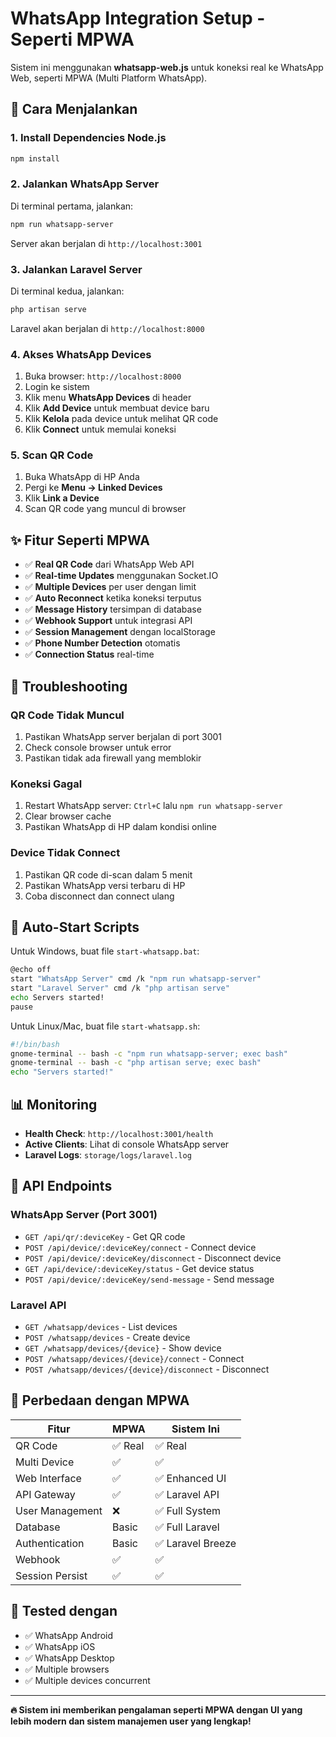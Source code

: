 # WhatsApp Integration Setup - Seperti MPWA

Sistem ini menggunakan **whatsapp-web.js** untuk koneksi real ke WhatsApp Web, seperti MPWA (Multi Platform WhatsApp).

## 🚀 Cara Menjalankan

### 1. Install Dependencies Node.js

```bash
npm install
```

### 2. Jalankan WhatsApp Server

Di terminal pertama, jalankan:

```bash
npm run whatsapp-server
```

Server akan berjalan di `http://localhost:3001`

### 3. Jalankan Laravel Server

Di terminal kedua, jalankan:

```bash
php artisan serve
```

Laravel akan berjalan di `http://localhost:8000`

### 4. Akses WhatsApp Devices

1. Buka browser: `http://localhost:8000`
2. Login ke sistem
3. Klik menu **WhatsApp Devices** di header
4. Klik **Add Device** untuk membuat device baru
5. Klik **Kelola** pada device untuk melihat QR code
6. Klik **Connect** untuk memulai koneksi

### 5. Scan QR Code

1. Buka WhatsApp di HP Anda
2. Pergi ke **Menu → Linked Devices**
3. Klik **Link a Device**
4. Scan QR code yang muncul di browser

## ✨ Fitur Seperti MPWA

- ✅ **Real QR Code** dari WhatsApp Web API
- ✅ **Real-time Updates** menggunakan Socket.IO  
- ✅ **Multiple Devices** per user dengan limit
- ✅ **Auto Reconnect** ketika koneksi terputus
- ✅ **Message History** tersimpan di database
- ✅ **Webhook Support** untuk integrasi API
- ✅ **Session Management** dengan localStorage
- ✅ **Phone Number Detection** otomatis
- ✅ **Connection Status** real-time

## 🔧 Troubleshooting

### QR Code Tidak Muncul

1. Pastikan WhatsApp server berjalan di port 3001
2. Check console browser untuk error
3. Pastikan tidak ada firewall yang memblokir

### Koneksi Gagal

1. Restart WhatsApp server: `Ctrl+C` lalu `npm run whatsapp-server`
2. Clear browser cache
3. Pastikan WhatsApp di HP dalam kondisi online

### Device Tidak Connect

1. Pastikan QR code di-scan dalam 5 menit
2. Pastikan WhatsApp versi terbaru di HP
3. Coba disconnect dan connect ulang

## 🔄 Auto-Start Scripts

Untuk Windows, buat file `start-whatsapp.bat`:

```bash
@echo off
start "WhatsApp Server" cmd /k "npm run whatsapp-server"
start "Laravel Server" cmd /k "php artisan serve"
echo Servers started!
pause
```

Untuk Linux/Mac, buat file `start-whatsapp.sh`:

```bash
#!/bin/bash
gnome-terminal -- bash -c "npm run whatsapp-server; exec bash"
gnome-terminal -- bash -c "php artisan serve; exec bash"
echo "Servers started!"
```

## 📊 Monitoring

- **Health Check**: `http://localhost:3001/health`
- **Active Clients**: Lihat di console WhatsApp server
- **Laravel Logs**: `storage/logs/laravel.log`

## 🔗 API Endpoints

### WhatsApp Server (Port 3001)

- `GET /api/qr/:deviceKey` - Get QR code
- `POST /api/device/:deviceKey/connect` - Connect device  
- `POST /api/device/:deviceKey/disconnect` - Disconnect device
- `GET /api/device/:deviceKey/status` - Get device status
- `POST /api/device/:deviceKey/send-message` - Send message

### Laravel API

- `GET /whatsapp/devices` - List devices
- `POST /whatsapp/devices` - Create device
- `GET /whatsapp/devices/{device}` - Show device
- `POST /whatsapp/devices/{device}/connect` - Connect
- `POST /whatsapp/devices/{device}/disconnect` - Disconnect

## 🎯 Perbedaan dengan MPWA

| Fitur | MPWA | Sistem Ini |
|-------|------|------------|
| QR Code | ✅ Real | ✅ Real |
| Multi Device | ✅ | ✅ |
| Web Interface | ✅ | ✅ Enhanced UI |
| API Gateway | ✅ | ✅ Laravel API |
| User Management | ❌ | ✅ Full System |
| Database | Basic | ✅ Full Laravel |
| Authentication | Basic | ✅ Laravel Breeze |
| Webhook | ✅ | ✅ |
| Session Persist | ✅ | ✅ |

## 📱 Tested dengan

- ✅ WhatsApp Android
- ✅ WhatsApp iOS  
- ✅ WhatsApp Desktop
- ✅ Multiple browsers
- ✅ Multiple devices concurrent

---

**🔥 Sistem ini memberikan pengalaman seperti MPWA dengan UI yang lebih modern dan sistem manajemen user yang lengkap!** 